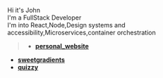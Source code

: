 Hi it's John<br>
I'm a FullStack Developer<br>
I'm into React,Node,Design systems and accessibility,Microservices,container orchestration<br>
> * **[personal_website](https://johnbabu.vercel.app)**<br>
* **[sweetgradients](https://sweetgradients.vercel.app)**<br>
* **[quizzy](https://quizzy-flax.vercel.app)**

